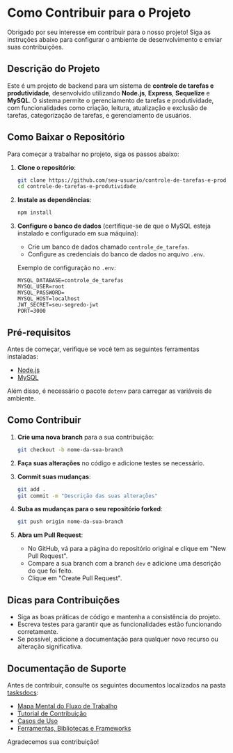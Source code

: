 # Como Contribuir para o Projeto

Obrigado por seu interesse em contribuir para o nosso projeto! Siga as instruções abaixo para configurar o ambiente de desenvolvimento e enviar suas contribuições.

## Descrição do Projeto

Este é um projeto de backend para um sistema de **controle de tarefas e produtividade**, desenvolvido utilizando **Node.js**, **Express**, **Sequelize** e **MySQL**. O sistema permite o gerenciamento de tarefas e produtividade, com funcionalidades como criação, leitura, atualização e exclusão de tarefas, categorização de tarefas, e gerenciamento de usuários.

## Como Baixar o Repositório

Para começar a trabalhar no projeto, siga os passos abaixo:

1. **Clone o repositório**:
    ```bash
    git clone https://github.com/seu-usuario/controle-de-tarefas-e-produtividade.git
    cd controle-de-tarefas-e-produtividade
    ```

2. **Instale as dependências**:
    ```bash
    npm install
    ```

3. **Configure o banco de dados** (certifique-se de que o MySQL esteja instalado e configurado em sua máquina):
    - Crie um banco de dados chamado `controle_de_tarefas`.
    - Configure as credenciais do banco de dados no arquivo `.env`.

    Exemplo de configuração no `.env`:
    ```env
    MYSQL_DATABASE=controle_de_tarefas
    MYSQL_USER=root
    MYSQL_PASSWORD=
    MYSQL_HOST=localhost
    JWT_SECRET=seu-segredo-jwt
    PORT=3000
    ```

## Pré-requisitos

Antes de começar, verifique se você tem as seguintes ferramentas instaladas:

- [Node.js](https://nodejs.org/)
- [MySQL](https://www.mysql.com/)

Além disso, é necessário o pacote `dotenv` para carregar as variáveis de ambiente.

## Como Contribuir

1. **Crie uma nova branch** para a sua contribuição:
    ```bash
    git checkout -b nome-da-sua-branch
    ```

2. **Faça suas alterações** no código e adicione testes se necessário.

3. **Commit suas mudanças**:
    ```bash
    git add .
    git commit -m "Descrição das suas alterações"
    ```

4. **Suba as mudanças para o seu repositório forked**:
    ```bash
    git push origin nome-da-sua-branch
    ```

5. **Abra um Pull Request**:
    - No GitHub, vá para a página do repositório original e clique em "New Pull Request".
    - Compare a sua branch com a branch `dev` e adicione uma descrição do que foi feito.
    - Clique em "Create Pull Request".

## Dicas para Contribuições

- Siga as boas práticas de código e mantenha a consistência do projeto.
- Escreva testes para garantir que as funcionalidades estão funcionando corretamente.
- Se possível, adicione a documentação para qualquer novo recurso ou alteração significativa.

## Documentação de Suporte

Antes de contribuir, consulte os seguintes documentos localizados na pasta [tasksdocs](./tasksdocs/):

- [Mapa Mental do Fluxo de Trabalho](./tasksdocs/Models/Brainstorm%20Mapa%20Mental%20Minimalista%20Bege%20-%20Back-end.png)
- [Tutorial de Contribuição](./tasksdocs/Tutorial_de_Contribuicao.pdf)
- [Casos de Uso](./tasksdocs/UseCase/Back-end%20-%20Casos%20de%20uso.pdf)
- [Ferramentas, Bibliotecas e Frameworks](./tasksdocs/Ferramentas_Bibliotecas_Frameworks.pdf)

Agradecemos sua contribuição!